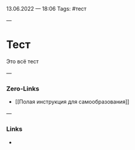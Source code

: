 13.06.2022 — 18:06
Tags: #тест

—
# Тест
Это всё тест



—
### Zero-Links
- [[Полая инструкция для самообразования]]

—
### Links
- 